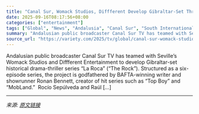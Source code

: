 ```yaml
---
title: "Canal Sur, Womack Studios, Diffferent Develop Gibraltar-Set Thriller ‘The Rock’"
date: 2025-09-16T08:17:56+08:00
categories: ["entertainment"]
tags: ["Global", "News", "Andalusia", "Canal Sur", "South International Series Festival", "Womack Studios"]
summary: "Andalusian public broadcaster Canal Sur TV has teamed with Seville&#8217;s Womack Studios and Diffferent Entertainment to develop Gibraltar-set historical drama-thriller series “La Roca” (“The Rock”)."
source_url: "https://variety.com/2025/tv/global/canal-sur-womack-studios-the-rock-gibraltar-series-1236520181/"
---
```


Andalusian public broadcaster Canal Sur TV has teamed with Seville&#8217;s Womack Studios and Diffferent Entertainment to develop Gibraltar-set historical drama-thriller series “La Roca” (“The Rock”). Structured as a six-episode series, the project is godfathered by BAFTA-winning writer and showrunner Ronan Bennett, creator of hit series such as “Top Boy” and “MobLand.”&#160; Rocío Sepúlveda and Raúl [&#8230;]

---

*来源: [原文链接](https://variety.com/2025/tv/global/canal-sur-womack-studios-the-rock-gibraltar-series-1236520181/)*
